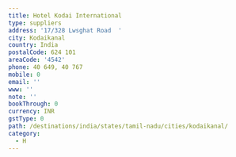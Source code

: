 ```yaml
---
title: Hotel Kodai International
type: suppliers
address: '17/328 Lwsghat Road  '
city: Kodaikanal
country: India
postalCode: 624 101
areaCode: '4542'
phone: 40 649, 40 767
mobile: 0
email: ''
www: ''
note: ''
bookThrough: 0
currency: INR
gstType: 0
path: /destinations/india/states/tamil-nadu/cities/kodaikanal/
category:
  - H
---
```



